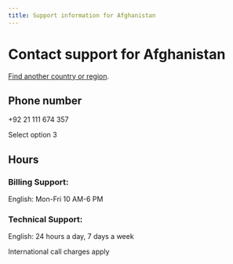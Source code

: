 ```yaml
---                                
title: Support information for Afghanistan
---
```


# Contact support for Afghanistan

[Find another country or region](../contact-support-for-single-selector.md).

## Phone number
+92 21 111 674 357

Select option 3

## Hours
### Billing Support:

English: Mon-Fri 10 AM-6 PM

### Technical Support:

English: 24 hours a day, 7 days a week

International call charges apply